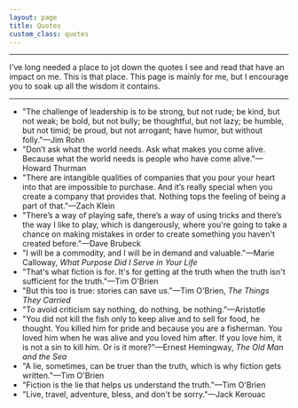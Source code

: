 ```yaml
---
layout: page
title: Quotes
custom_class: quotes
---
```

<hr class="hr--long">
I've long needed a place to jot down the quotes I see and read that have an impact on me. This is that place. This page is mainly for me, but I encourage you to soak up all the wisdom it contains.
<hr class="hr--long">

- "The challenge of leadership is to be strong, but not rude; be kind, but not weak; be bold, but not bully; be thoughtful, but not lazy; be humble, but not timid; be proud, but not arrogant; have humor, but without folly."—<span class="text--serif-sc">Jim Rohn</span>
- "Don’t ask what the world needs. Ask what makes you come alive. Because what the world needs is people who have come alive."—<span class="text--serif-sc">Howard Thurman</span>
- "There are intangible qualities of companies that you pour your heart into that are impossible to purchase. And it’s really special when you create a company that provides that. Nothing tops the feeling of being a part of that."—<span class="text--serif-sc">Zach Klein</span>
- "There’s a way of playing safe, there’s a way of using tricks and there’s the way I like to play, which is dangerously, where you're going to take a chance on making mistakes in order to create something you haven't created before."—<span class="text--serif-sc">Dave Brubeck</span>
- "I will be a commodity, and I will be in demand and valuable."—<span class="text--serif-sc">Marie Calloway</span>, *What Purpose Did I Serve in Your Life*
- "That's what fiction is for. It's for getting at the truth when the truth isn't sufficient for the truth."—<span class="text--serif-sc">Tim O'Brien</span>
- "But this too is true: stories can save us."—<span class="text--serif-sc">Tim O'Brien</span>, *The Things They Carried*
- "To avoid criticism say nothing, do nothing, be nothing."—<span class="text--serif-sc">Aristotle</span>
- "You did not kill the fish only to keep alive and to sell for food, he thought. You killed him for pride and because you are a fisherman. You loved him when he was alive and you loved him after. If you love him, it is not a sin to kill him. Or is it more?"—<span class="text--serif-sc">Ernest Hemingway</span>, *The Old Man and the Sea*
- "A lie, sometimes, can be truer than the truth, which is why fiction gets written."—<span class="text--serif-sc">Tim O'Brien</span>
- "Fiction is the lie that helps us understand the truth."—<span class="text--serif-sc">Tim O'Brien</span>
- "Live, travel, adventure, bless, and don't be sorry."—<span class="text--serif-sc">Jack Kerouac</span>